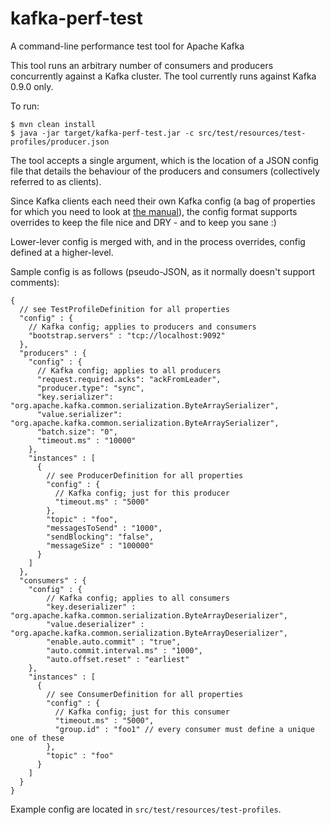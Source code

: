 # kafka-perf-test
A command-line performance test tool for Apache Kafka

This tool runs an arbitrary number of consumers and producers concurrently against a Kafka cluster.
The tool currently runs against Kafka 0.9.0 only.

To run:

    $ mvn clean install
    $ java -jar target/kafka-perf-test.jar -c src/test/resources/test-profiles/producer.json

The tool accepts a single argument, which is the location of a JSON config file that details
the behaviour of the producers and consumers (collectively referred to as clients).

Since Kafka clients each need their own Kafka config (a bag of properties for which you need
to look at [the manual](http://kafka.apache.org/documentation.html#configuration)),
the config format supports overrides to keep the file nice and DRY - and to keep you sane :)

Lower-lever config is merged with, and in the process overrides, config defined at a higher-level.

Sample config is as follows (pseudo-JSON, as it normally doesn't support comments):

    {
      // see TestProfileDefinition for all properties
      "config" : {
        // Kafka config; applies to producers and consumers
        "bootstrap.servers" : "tcp://localhost:9092"
      },
      "producers" : {
        "config" : {
          // Kafka config; applies to all producers
          "request.required.acks": "ackFromLeader",
          "producer.type": "sync",
          "key.serializer": "org.apache.kafka.common.serialization.ByteArraySerializer",
          "value.serializer": "org.apache.kafka.common.serialization.ByteArraySerializer",
          "batch.size": "0",
          "timeout.ms" : "10000"
        },
        "instances" : [
          {
            // see ProducerDefinition for all properties
            "config" : {
              // Kafka config; just for this producer
              "timeout.ms" : "5000"
            },
            "topic" : "foo",
            "messagesToSend" : "1000",
            "sendBlocking": "false",
            "messageSize" : "100000"
          }
        ]
      },
      "consumers" : {
        "config" : {
            // Kafka config; applies to all consumers
            "key.deserializer" : "org.apache.kafka.common.serialization.ByteArrayDeserializer",
            "value.deserializer" : "org.apache.kafka.common.serialization.ByteArrayDeserializer",
            "enable.auto.commit" : "true",
            "auto.commit.interval.ms" : "1000",
            "auto.offset.reset" : "earliest"
        },
        "instances" : [
          {
            // see ConsumerDefinition for all properties
            "config" : {
              // Kafka config; just for this consumer
              "timeout.ms" : "5000",
              "group.id" : "foo1" // every consumer must define a unique one of these
            },
            "topic" : "foo"
          }
        ]
      }
    }

Example config are located in `src/test/resources/test-profiles`.